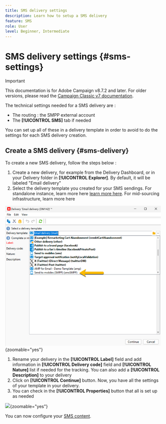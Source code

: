 ```yaml
---
title: SMS delivery settings
description: Learn how to setup a SMS delivery
feature: SMS
role: User
level: Beginner, Intermediate
---
```


# SMS delivery settings {#sms-settings}

>[!IMPORTANT]
>
>This documentation is for Adobe Campaign v8.7.2 and later.
For older versions, please read the [Campaign Classic v7 documentation](https://experienceleague.adobe.com/en/docs/campaign-classic/using/sending-messages/sending-messages-on-mobiles/sms-set-up/sms-set-up).

The technical settings needed for a SMS delivery are : 
- The routing : the SMPP external account
- The **[!UICONTROL SMS]** tab if needed

You can set up all of these in a delivery template in order to avoid to do the settings for each SMS delivery creation.

## Create a SMS delivery {#sms-delivery}

To create a new SMS delivery, follow the steps below : 

1. Create a new delivery, for example from the Delivery Dashboard, or in your Delivery folder in **[!UICONTROL Explorer]**. 
By default, it will be labeled "Email delivery"
1. Select the delivery template you created for your SMS sendings.
For standalone instance, learn more here [learn more here](sms-standalone-instance.md#sms-delivery-template).
For mid-sourcing infrastructure, learn more here

![](assets/sms_create.png){zoomable="yes"}

1. Rename your delivery in the **[!UICONTROL Label]** field and add information in **[!UICONTROL Delivery code]** field and **[!UICONTROL Nature]** list if needed for the tracking. You can also add a **[!UICONTROL Description]** to your delivery
1. Click on **[!UICONTROL Continue]** button.
Now, you have all the settings of your template in your delivery.
1. You can check in the **[!UICONTROL Properties]** button that all is set up as needed

![](assets/sms-settings.png){zoomable="yes"}

You can now configure your [SMS content](sms-content.md).
